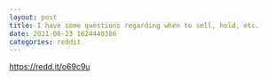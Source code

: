 ```yaml
--- 
layout: post 
title: I have some questions regarding when to sell, hold, etc. 
date: 2021-06-23 1624440386 
categories: reddit 
--- 
```

https://redd.it/o69c9u